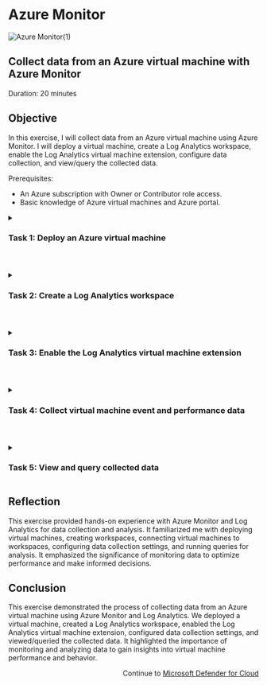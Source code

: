 # Azure Monitor

![Azure Monitor(1)](https://github.com/0xbythesecond/Azure-Monitor/assets/23303634/c1860eb5-ced4-423e-aa30-88f1a2cf15b7)


## Collect data from an Azure virtual machine with Azure Monitor

Duration: 20 minutes

## Objective
In this exercise, I will collect data from an Azure virtual machine using Azure Monitor. I will deploy a virtual machine, create a Log Analytics workspace, enable the Log Analytics virtual machine extension, configure data collection, and view/query the collected data.

Prerequisites:

- An Azure subscription with Owner or Contributor role access.
- Basic knowledge of Azure virtual machines and Azure portal.

<details> 
  
<summary> 
  
### Task 1: Deploy an Azure virtual machine
  
  </summary>   

Sign in to the Azure portal at https://portal.azure.com/ using an account with Owner or Contributor role access to the Azure subscription.

Open the Cloud Shell by clicking the first icon in the top right of the Azure Portal. If prompted, select PowerShell and Create storage.

Ensure PowerShell is selected in the drop-down menu in the upper-left corner of the Cloud Shell pane.

Run the following command in the PowerShell session within the Cloud Shell pane to create a resource group that will be used in this lab:

```powershell
New-AzResourceGroup -Name AZ500LAB131415 -Location 'South Central US'
````

Wait for the resource group creation to complete.

Run the following command in the PowerShell session within the Cloud Shell pane to create a new Azure virtual machine:

```powershell
New-AzVm -ResourceGroupName "AZ500LAB131415" -Name "myVM" -Location 'EastUS' -VirtualNetworkName "myVnet" -SubnetName "mySubnet" -SecurityGroupName   "myNetworkSecurityGroup" -PublicIpAddressName "myPublicIpAddress" -PublicIpSku Standard -OpenPorts 80,3389 -Size Standard_DS1_v2
```

When prompted for credentials, use the following:

|User: | localadmin|
|------|------|
| Password: | Use a password that can be remembered easily|
  
<img src="https://github.com/0xbythesecond/Azure-Monitor/assets/23303634/fcd85178-a242-428e-840c-3db5e89ff5bd" height="80%" width="80%" alt="Create Resource Group and Virtual Machine in PS1(2)"/>
  

Wait for the virtual machine deployment to complete.

Run the following command to confirm that the virtual machine named "myVM" was created and its ProvisioningState is "Succeeded":

```powershell
Get-AzVM -Name 'myVM' -ResourceGroupName 'AZ500LAB131415' | Format-Table
```

<img src="https://github.com/0xbythesecond/Azure-Monitor/assets/23303634/939cb4b4-595e-4e85-9142-fabfbfa313cc" height="80%" width="80%" alt="Successfully Deployed VM"/>
  
  
Close the Cloud Shell pane.
  
</details>

#

<details> 
  
<summary> 

### Task 2: Create a Log Analytics workspace
  
  </summary>   

In the Azure portal, use the search box at the top to search for "Log Analytics workspaces" and press Enter.

On the Log Analytics workspaces blade, click "+ Create."

On the Basics tab of the Create Log Analytics workspace blade, specify the following settings:

| Subscription: | Select the name of the Azure subscription you are using in this lab.|
|--------|-------|
| Resource group: | AZ500LAB131415|
| Name: | Enter any valid, globally unique name for the Log Analytics workspace.|
| Region: | South Central US|
  
<img src="https://github.com/0xbythesecond/Azure-Monitor/assets/23303634/e2811af8-4f3f-414c-8343-446c7a03bad3" height="50%" width="50%" alt="Create Log Analytics Workspace"/>
  

Select "Review + create."

On the Review + create tab of the Create Log Analytics workspace blade, click "Create" to start the workspace creation.

Wait for the Log Analytics workspace creation to complete.

</details> 

#

<details> 

<summary> 
  
### Task 3: Enable the Log Analytics virtual machine extension
  
</summary>  

In the Azure portal, navigate back to the Log Analytics workspaces blade.

In the list of workspaces, click the entry representing the workspace you created in the previous task.

On the Log Analytics workspace blade, on the Overview page, in the "Connect a Data Source" section, click the "Azure Virtual machines (VMs)" entry.
  
<img src="https://github.com/0xbythesecond/Azure-Monitor/assets/23303634/c98d3f03-922f-4754-915f-db477aaea4ae" height="70%" width="70%" alt="Connect a Data Source (VM)"/>
  

  >**Note**: For the agent to be successfully installed, the virtual machine must be running.

In the list of virtual machines, locate the entry representing the Azure VM "myVM" you deployed in Task 1 and note that it is listed as "Not connected."

Click the "myVM" entry and then, on the "myVM" blade, click "Connect."
  
<img src="https://github.com/0xbythesecond/Azure-Monitor/assets/23303634/5061f334-44b3-41fe-9821-02446b8eaff1" height="50%" width="50%" alt="Connect VM to LAW"/>
  

Wait for the virtual machine to connect to the Log Analytics workspace. The status displayed on the "myVM" blade will change from "Connecting" to "This workspace."
  
<img src="https://github.com/0xbythesecond/Azure-Monitor/assets/23303634/be9c6b5e-3a4a-45cc-a2ad-37fe2a7c1d7b" height="40%" width="40%" alt="Connected VM to LAW"/>
  
  >**Note**: This may take a few minutes. The Status displayed on the myVM blade, will change from Connecting to This workspace.  
  
</details> 

#

<details> 
  
<summary>   

### Task 4: Collect virtual machine event and performance data
  
  </summary>   

In the Azure portal, navigate back to the Log Analytics workspace you created earlier in this exercise.

On the Log Analytics workspace blade, in the "Classic" section, click "Legacy agents management."

On the Agents configuration blade, review the configurable settings including Windows Event Logs, Windows Performance Counters, Linux Performance Counters, IIS Logs, and Syslog.

Ensure that "Windows Event Logs" is selected, click "+ Add windows event log," and in the listing of event log types, select "System."
 
<img src="https://github.com/0xbythesecond/Azure-Monitor/assets/23303634/7aa92297-42ad-4b16-8230-8f01a19647dc" height="80%" width="80%" alt="Add Windows Event Logs"/>  
 
  >**Note**: This is how you add event logs to the workspace. Other choices include, for example, Hardware events or Key Management Service.  

Deselect the "Information" checkbox, leaving the "Error" and "Warning" checkboxes selected.

Click "Windows Performance Counters," click "+ Add performance counter," review the listing of available performance counters, and add the following ones:

- Memory(*)\Available Memory Mbytes
- Process(*)% Processor Time
- Event Tracing for Windows\Total Memory Usage — Non-Paged Pool
- Event Tracing for Windows\Total Memory Usage — Paged Pool

  >**Note**: The counters are added and configured with a 60-second collection sample interval.

On the Agents configuration blade, click "Apply."
  
<img src="https://github.com/0xbythesecond/Azure-Monitor/assets/23303634/c5831563-6c27-4e0c-bc10-dc193afc18b1" height="80%" width="80%" alt="Add Performance Counter"/>
  
</details>  

#

<details> 

<summary> 

### Task 5: View and query collected data
  
</summary>   

In the Azure portal, navigate back to the Log Analytics workspace you created earlier in this exercise.

On the Log Analytics workspace blade, in the "General" section, click "Logs."

If needed, close the "Welcome to Log Analysis" window.

On the Queries pane, in the "All Queries" column, scroll down to the bottom of the list of resource types, and click "Azure Monitor."

Review the list of predefined queries, select "Memory and CPU usage," and click the corresponding "Run" button.
  
<img src="https://github.com/0xbythesecond/Azure-Monitor/assets/23303634/2bfb1374-ca95-408e-a9e4-d401896560b3" height="90%" width="90%" alt="Run Memory and CPU Usage"/>
  

  >**Note**: You can start with the query "Virtual machine available memory." If you don't get any results, check that the scope is set to "virtual machine."

The query will automatically open in a new query tab. Note: Log Analytics uses the Kusto query language. You can customize the existing queries or create your own.
  
<img src="https://github.com/0xbythesecond/Azure-Monitor/assets/23303634/4381c4fe-72e8-4000-9c4a-daf9f5fae734" height="70%" width="70%" alt="Query Results for Memory and CPU Usage"/>
  
Kusto Query Language (KQL) that was run for the Memory and CPU Usage:
  
```kql
// Memory and CPU usage 
// Chart all computers' used memory and CPU, over the last hour. 
Perf
| where TimeGenerated > ago(1h)
| where (CounterName == "% Processor Time" and InstanceName == "_Total") or CounterName == "% Used Memory"
| project TimeGenerated, CounterName, CounterValue
| summarize avg(CounterValue) by CounterName, bin(TimeGenerated, 1m)
| render timechart
```  
  

  >**Note**: The results of the query you selected are automatically displayed below the query pane. To re-run the query, click "Run."

  >**Note**: Since this virtual machine was just created, there may not be any data yet.

  >**Note**: You have the option of displaying data in different formats. You also have the option of creating an alert rule based on the results of the query.

Optional: Generate additional load on the Azure VM to collect more data:

Navigate to the Azure VM blade.
In the Operations section, select "Run command."
On the "RunPowerShellScript" blade, run the following script:

```elm
cmd
:loop
dir c:\ /s > SWAP
goto loop
```  
  
Switch back to the Log Analytics blade and re-run the query. You might need to wait a few minutes for data to be collected before re-running the query.

</details>   

## Reflection
This exercise provided hands-on experience with Azure Monitor and Log Analytics for data collection and analysis. It familiarized me with deploying virtual machines, creating workspaces, connecting virtual machines to workspaces, configuring data collection settings, and running queries for analysis. It emphasized the significance of monitoring data to optimize performance and make informed decisions.  
  
## Conclusion  
This exercise demonstrated the process of collecting data from an Azure virtual machine using Azure Monitor and Log Analytics. We deployed a virtual machine, created a Log Analytics workspace, enabled the Log Analytics virtual machine extension, configured data collection settings, and viewed/queried the collected data. It highlighted the importance of monitoring and analyzing data to gain insights into virtual machine performance and behavior.  

<p align="right"> Continue to <a href="https://github.com/0xbythesecond/Microsoft-Defender-for-Cloud">Microsoft Defender for Cloud</a></p>




